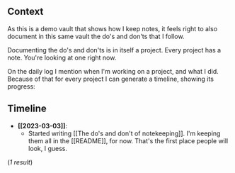 ## Context

As this is a demo vault that shows how I keep notes, it feels right to also document in this same vault the do's and don'ts that I follow.

Documenting the do's and don'ts is in itself a project. Every project has a note. You're looking at one right now.

On the daily log I mention when I'm working on a project, and what I did. Because of that for every project I can generate a timeline, showing its progress:

## Timeline

<!--query:timeline-->
- **[[2023-03-03]]**:
    - Started writing [[The do's and don't of notekeeping]]. I'm keeping them all in the [[README]], for now. That's the first place people will look, I guess.

(*1 result*)
<!--/query (30709cf5)-->
